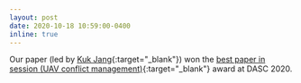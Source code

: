 ```yaml
---
layout: post
date: 2020-10-18 10:59:00-0400
inline: true
---
```


Our paper (led by [Kuk Jang](https://www.linkedin.com/in/kuk-jang-9a971014/){:target="_blank"}) won the [best paper in session (UAV conflict management)](https://precise.seas.upenn.edu/about/news){:target="_blank"} award at DASC 2020.
